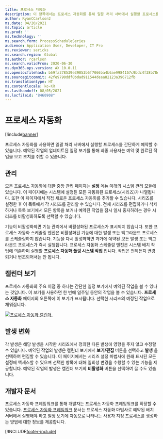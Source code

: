 ```yaml
---
title: 프로세스 자동화
description: 이 항목에서는 프로세스 자동화를 통해 일괄 처리 서버에서 실행할 프로세스를 간단하게 예약할 수 있는 방법에 대해 자세히 설명합니다.
author: RyanCCarlson2
ms.date: 04/20/2021
ms.topic: article
ms.prod: ''
ms.technology: ''
ms.search.form: ProcessScheduleSeries
audience: Application User, Developer, IT Pro
ms.reviewer: sericks
ms.search.region: Global
ms.author: rcarlson
ms.search.validFrom: 2020-06-30
ms.dyn365.ops.version: AX 10.0.11
ms.openlocfilehash: b69fa378539e39053b6f7066ba4b6ae9984157c9bdc4f38b78de4c062c04ad09
ms.sourcegitcommit: 42fe9790ddf0bdad911544deaa82123a396712fb
ms.translationtype: HT
ms.contentlocale: ko-KR
ms.lasthandoff: 08/05/2021
ms.locfileid: "8460908"
---
```

# <a name="process-automation"></a>프로세스 자동화

[!include[banner](../includes/banner.md)]

프로세스 자동화를 사용하면 일괄 처리 서버에서 실행할 프로세스를 간단하게 예약할 수 있습니다. 예약된 작업의 업데이트된 일정 보기를 통해 최종 사용자는 예약 및 완료된 작업을 보고 조치를 취할 수 있습니다.

## <a name="administration"></a>관리

모든 프로세스 자동화에 대한 중앙 관리 페이지는 **설정** 메뉴 아래의 시스템 관리 모듈에 있습니다. 이 페이지에는 시스템에 설정된 모든 자동화된 프로세스(시리즈)가 나열됩니다. 또한 이 페이지에서 직접 새로운 프로세스 자동화를 추가할 수 있습니다. 시리즈를 설정한 후 이 목록에서 각 시리즈를 관리할 수 있습니다. 전체 시리즈를 편집하거나 삭제하거나 목록 보기에서 모든 항목을 보거나 예약된 작업을 잠시 일시 중지하려는 경우 시리즈를 비활성화하도록 선택할 수 있습니다. 

기능이 비활성화되면 기능 관리에서 비활성화된 프로세스가 표시되지 않습니다. 또한 프로세스 자동화 스케줄링 엔진은 비활성화된 기능에 대한 발생 또는 백그라운드 프로세스를 스케줄링하지 않습니다. 기능을 다시 활성화하면 과거에 예약된 모든 발생 또는 백그라운드 프로세스가 즉시 실행됩니다. 프로세스 자동화 스케줄링 엔진은 시스템 배치 작업에 의존하며 실행할 **프로세스 자동화 폴링 시스템 작업** 입니다. 작업은 언제든지 변경되거나 변조되어서는 안 됩니다. 

## <a name="calendar-view"></a>캘린더 보기

프로세스 자동화의 주요 이점 중 하나는 간단한 일정 보기에서 예약된 작업을 볼 수 있다는 것입니다.  이 보기를 사용하면 한 번에 일주일 동안의 작업을 볼 수 있습니다. **프로세스 자동화** 페이지의 오른쪽에 이 보기가 표시됩니다. 선택한 시리즈의 예정된 작업으로 채워집니다. 

[![프로세스 자동화 캘린더.](./media/CalendarView2.png)](./media/CalendarView2.png)

## <a name="occurrence-changes"></a>발생 변화

각 발생은 해당 발생을 시작한 시리즈에서 정의한 다른 발생에 영향을 주지 않고 수정할 수 있습니다. 예약된 작업의 발생은 캘린더 보기에서 **보기/편집** 버튼을 선택하고 **발생** 을 선택하여 편집할 수 있습니다. 이 페이지에서는 시리즈 설정 마법사에 원래 표시된 모든 설정에 액세스할 수 있으며 선택한 항목에 대해 일회성 변경을 수행할 수 있는 기능을 제공합니다. 예약된 작업의 발생은 캘린더 보기의 **비활성화** 버튼을 선택하여 끌 수도 있습니다.

## <a name="developer-documentation"></a>개발자 문서

프로세스 자동화 프레임워크를 통해 개발자는 프로세스 자동화 프레임워크를 확장할 수 있습니다. [프로세스 자동화 프레임워크](../process-automation/process-automation-framework.md) 문서는 프로세스 자동화 마법사로 예약된 배치 서버에서 실행해야 하고 일정 보기에 자동으로 나타나는 사용자 지정 프로세스를 생성하는 방법에 대한 정보를 제공합니다.


[!INCLUDE[footer-include](../../../includes/footer-banner.md)]
